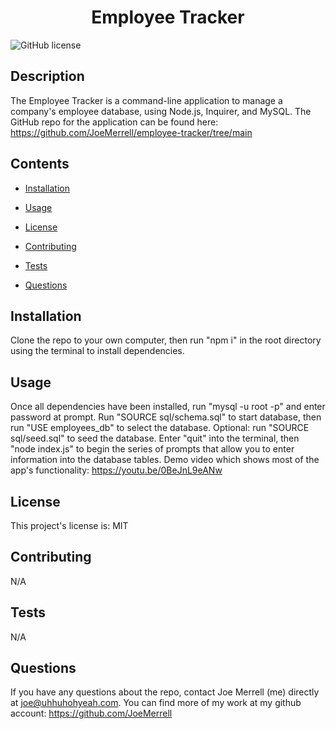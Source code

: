 
<h1 align="center">
    Employee Tracker
</h1>


![GitHub license](https://img.shields.io/badge/license-MIT-blue.svg)


## Description

The Employee Tracker is a command-line application to manage a company's employee database, using Node.js, Inquirer, and MySQL. The GitHub repo for the application can be found here: https://github.com/JoeMerrell/employee-tracker/tree/main


## Contents 

* [Installation](#installation)

* [Usage](#usage)

* [License](#license)

* [Contributing](#contributing)

* [Tests](#tests)

* [Questions](#questions)

## Installation


Clone the repo to your own computer, then run "npm i" in the root directory using the terminal to install dependencies.


## Usage

Once all dependencies have been installed, run "mysql -u root -p" and enter password at prompt. Run "SOURCE sql/schema.sql" to start database, then run "USE employees_db" to select the database. Optional: run "SOURCE sql/seed.sql" to seed the database. Enter "quit" into the terminal, then "node index.js" to begin the series of prompts that allow you to enter information into the database tables. Demo video which shows most of the app's functionality: https://youtu.be/0BeJnL9eANw

## License

This project's license is: MIT
  
## Contributing

N/A

## Tests

N/A

## Questions

If you have any questions about the repo, contact Joe Merrell (me) directly at joe@uhhuhohyeah.com. You can find more of my work at my github account: https://github.com/JoeMerrell


